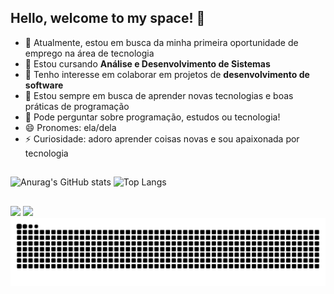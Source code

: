 ## Hello, welcome to my space! 👋

- 🔭 Atualmente, estou em busca da minha primeira oportunidade de emprego na área de tecnologia 
- 🌱 Estou cursando **Análise e Desenvolvimento de Sistemas**  
- 👯 Tenho interesse em colaborar em projetos de **desenvolvimento de software**  
- 🤔 Estou sempre em busca de aprender novas tecnologias e boas práticas de programação  
- 💬 Pode perguntar sobre programação, estudos ou tecnologia!  
- 😄 Pronomes: ela/dela  
- ⚡ Curiosidade: adoro aprender coisas novas e sou apaixonada por tecnologia  

##

![Anurag's GitHub stats](https://github-readme-stats.vercel.app/api?username=taisfonsec&show_icons=true&theme=tokyonight)
![Top Langs](https://github-readme-stats.vercel.app/api/top-langs/?username=taisfonsec&layout=compact&theme=tokyonight)

##
 
<div> 
  <a href="mailto:tais.fonsec3@gmail.com"><img src="https://img.shields.io/badge/-Gmail-%23333?style=for-the-badge&logo=gmail&logoColor=white" target="_blank"></a>
  <a href="https://www.linkedin.com/in/taís-fonseca-b93bb8260" target="_blank"><img src="https://img.shields.io/badge/-LinkedIn-%230077B5?style=for-the-badge&logo=linkedin&logoColor=white" target="_blank"></a> 
</div>

<picture>
  <source media="(prefers-color-scheme: dark)" srcset="https://raw.githubusercontent.com/taisfonsec/taisfonsec/output/github-contribution-grid-snake-dark.svg">
  <source media="(prefers-color-scheme: light)" srcset="https://raw.githubusercontent.com/taisfonsec/taisfonsec/output/github-contribution-grid-snake.svg">
  <img alt="github contribution grid snake animation" src="https://raw.githubusercontent.com/taisfonsec/taisfonsec/output/github-contribution-grid-snake.svg">
</picture>
